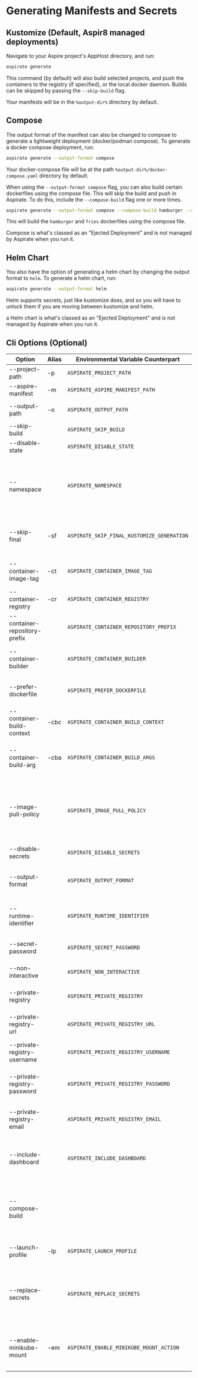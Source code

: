 # Generating Manifests and Secrets

## Kustomize (Default, Aspir8 managed deployments)

Navigate to your Aspire project's AppHost directory, and run:

```bash
aspirate generate
```
This command (by default) will also build selected projects, and push the containers to the registry (if specified), or the local docker daemon.
Builds can be skipped by passing the `--skip-build` flag.

Your manifests will be in the `%output-dir%` directory by default.

## Compose

The output format of the manifest can also be changed to compose to generate a lightweight deployment (docker/podman compose).
To generate a docker compose deployment, run:

```bash
aspirate generate --output-format compose
```

Your docker-compose file will be at the path `%output-dir%/docker-compose.yaml` directory by default.

When using the `--output-format compose` flag, you can also build certain dockerfiles using the compose file.
This will skip the build and push in Aspirate.
To do this, include the `--compose-build` flag one or more times.

```bash
aspirate generate --output-format compose --compose-build hamburger --compose-build fries
```

This will build the `hamburger` and `fries` dockerfiles using the compose file.

Compose is what's classed as an "Ejected Deployment" and is not managed by Aspirate when you run it.

## Helm Chart

You also have the option of generating a helm chart by changing the output format to `helm`.
To generate a helm chart, run:

```bash
aspirate generate --output-format helm
```
Helm supports secrets, just like kustomize does, and so you will have to unlock them if you are moving between kustomize and helm.

a Helm chart is what's classed as an "Ejected Deployment" and is not managed by Aspirate when you run it.

## Cli Options (Optional)

| Option                        | Alias | Environmental Variable Counterpart         | Description                                                                                                                                                                    |
|-------------------------------|-------|--------------------------------------------|--------------------------------------------------------------------------------------------------------------------------------------------------------------------------------|
| --project-path                | -p    | `ASPIRATE_PROJECT_PATH`                    | The path to the aspire project.                                                                                                                                                |
| --aspire-manifest             | -m    | `ASPIRATE_ASPIRE_MANIFEST_PATH`            | The aspire manifest file to use                                                                                                                                                |
| --output-path                 | -o    | `ASPIRATE_OUTPUT_PATH`                     | The path to the output directory. Defaults to `%output-dir%`                                                                                                                   |
| --skip-build                  |       | `ASPIRATE_SKIP_BUILD`                      | Skips build and Push of containers.                                                                                                                                            |
| --disable-state               |       | `ASPIRATE_DISABLE_STATE`                   | Disable aspirate state management.                                                                                                                                             |
| --namespace                   |       | `ASPIRATE_NAMESPACE`                       | Generates a Kubernetes Namespace resource, and applies the namespace to all generated resources. Will be used at deployment time.                                              |
| --skip-final                  | -sf   | `ASPIRATE_SKIP_FINAL_KUSTOMIZE_GENERATION` | Skips The final generation of the kustomize manifest, which is the parent top level file                                                                                       |
| --container-image-tag         | -ct   | `ASPIRATE_CONTAINER_IMAGE_TAG`             | The Container Image Tag to use as the fall-back value for all containers.                                                                                                      |
| --container-registry          | -cr   | `ASPIRATE_CONTAINER_REGISTRY`              | The Container Registry to use as the fall-back value for all containers.                                                                                                       |
| --container-repository-prefix |       | `ASPIRATE_CONTAINER_REPOSITORY_PREFIX`     | The Container Repository Prefix to use as the fall-back value for all containers.                                                                                              |
| --container-builder           |       | `ASPIRATE_CONTAINER_BUILDER`               | The Container Builder: can be `docker` or `podman`. The default is `docker`.                                                                                                   |
| --prefer-dockerfile           |       | `ASPIRATE_PREFER_DOCKERFILE`               | Instructs to use Dockerfile when available to build project images.                                                                                                            |
| --container-build-context     | -cbc  | `ASPIRATE_CONTAINER_BUILD_CONTEXT`         | The Container Build Context to use when Dockerfile is used to build projects.                                                                                                  |
| --container-build-arg         | -cba  | `ASPIRATE_CONTAINER_BUILD_ARGS`            | The Container Build Arguments to use for all containers. In `key=value` format. Can include multiple times.                                                                    |
| --image-pull-policy           |       | `ASPIRATE_IMAGE_PULL_POLICY`               | The image pull policy to use for all containers in generated manifests. Can be `Always`, `Never` or `IfNotPresent`. For your local docker desktop cluster - use `IfNotPresent` |
| --disable-secrets             |       | `ASPIRATE_DISABLE_SECRETS`                 | Disables secrets management features.                                                                                                                                          |
| --output-format               |       | `ASPIRATE_OUTPUT_FORMAT`                   | Sets the output manifest format. Defaults to `kustomize`. Can be `kustomize`, `helm` or `compose`.                                                                             |
| --runtime-identifier          |       | `ASPIRATE_RUNTIME_IDENTIFIER`              | Sets the runtime identifier for project builds. Defaults to `linux-x64`.                                                                                                       |
| --secret-password             |       | `ASPIRATE_SECRET_PASSWORD`                 | If using secrets, or you have a secret file - Specify the password to decrypt them                                                                                             |
| --non-interactive             |       | `ASPIRATE_NON_INTERACTIVE`                 | Disables interactive mode for the command                                                                                                                                      |
| --private-registry            |       | `ASPIRATE_PRIVATE_REGISTRY`                | Enables usage of a private registry - which will produce image pull secret.                                                                                                    |
| --private-registry-url        |       | `ASPIRATE_PRIVATE_REGISTRY_URL`            | The url for the private registry                                                                                                                                               |
| --private-registry-username   |       | `ASPIRATE_PRIVATE_REGISTRY_USERNAME`       | The username for the private registry. This is required if passing `--private-registry`.                                                                                       |
| --private-registry-password   |       | `ASPIRATE_PRIVATE_REGISTRY_PASSWORD`       | The password for the private registry. This is required if passing `--private-registry`.                                                                                       |
| --private-registry-email      |       | `ASPIRATE_PRIVATE_REGISTRY_EMAIL`          | The email for the private registry. This is purely optional and will default to `aspirate@aspirate.com`.                                                                       |
| --include-dashboard           |       | `ASPIRATE_INCLUDE_DASHBOARD`               | Boolean flag to specify if the Aspire dashboard should also be included in deployments.                                                                                        |
| --compose-build               |       |                                            | Can be included one or more times to set certain dockerfile resource building to be handled by the compose file. This will skip build and push in aspirate.                    |
| --launch-profile              | -lp   | `ASPIRATE_LAUNCH_PROFILE`                  | The launch profile to use when building the Aspire Manifest.                                                                                                                   |
| --replace-secrets             |       | `ASPIRATE_REPLACE_SECRETS`                 | The secret state will be completely reinitialised, prompting for a new password. All input values and secrets will be re generated / prompted, and stored in the state.        |
| --enable-minikube-mount       | -em   | `ASPIRATE_ENABLE_MINIKUBE_MOUNT_ACTION`    | Enables automation of minikube bind mount processes, if context is 'minikube' and resource is container with bind mounts.                                                                                                  |